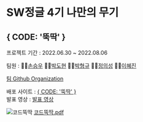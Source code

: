 # SW정글 4기 나만의 무기
## { CODE: '뚝딱' }

프로젝트 기간 : 2022.06.30 ~ 2022.08.06

팀원 :
👨‍💻[손승우](https://github.com/Son0-0)
👨‍💻[박도현](https://github.com/dd0114)
👨‍💻[박형규](https://github.com/park-hg)
👨‍💻[정의성](https://github.com/EilLagerTodd)
👩‍💻[이혜진](https://github.com/annie1229)

[팀 Github Organization](https://github.com/awayfromkeyboard7)<br/>

배포 사이트 : [{ CODE: '뚝딱' }](https://bluefrog-six.vercel.app/)<br/>
발표 영상 : [발표 영상](https://youtu.be/B_xjtqqtH-E)

![코드뚝딱](https://user-images.githubusercontent.com/53402709/182548678-85d2455f-dfd1-49ab-afa2-cc3414d62a1c.jpg)
[코드뚝딱.pdf](https://github.com/awayfromkeyboard7/Application-Client/files/9248947/-.pdf)
